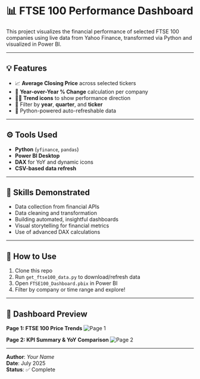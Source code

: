 # 📊 FTSE 100 Performance Dashboard

This project visualizes the financial performance of selected FTSE 100 companies using live data from Yahoo Finance, transformed via Python and visualized in Power BI.

---

## 💡 Features

- 📈 **Average Closing Price** across selected tickers
- 🔁 **Year-over-Year % Change** calculation per company
- 🔺🔻 **Trend icons** to show performance direction
- 📅 Filter by **year**, **quarter**, and **ticker**
- 🔄 Python-powered auto-refreshable data

---

## ⚙️ Tools Used

- **Python** (`yfinance`, `pandas`)
- **Power BI Desktop**
- **DAX** for YoY and dynamic icons
- **CSV-based data refresh**

---

## 🧠 Skills Demonstrated

- Data collection from financial APIs
- Data cleaning and transformation
- Building automated, insightful dashboards
- Visual storytelling for financial metrics
- Use of advanced DAX calculations

---

## 🚀 How to Use

1. Clone this repo
2. Run `get_ftse100_data.py` to download/refresh data
3. Open `FTSE100_Dashboard.pbix` in Power BI
4. Filter by company or time range and explore!

---

## 📸 Dashboard Preview

**Page 1: FTSE 100 Price Trends**
![Page 1](dashboard_page1.jpg)

**Page 2: KPI Summary & YoY Comparison**
![Page 2](dashboard_page2.jpg)

---

**Author**: *Your Name*  
**Date**: July 2025  
**Status**: ✅ Complete